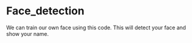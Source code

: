 # Face_detection
We can train our own face using this code. This will detect your face and show your name.
